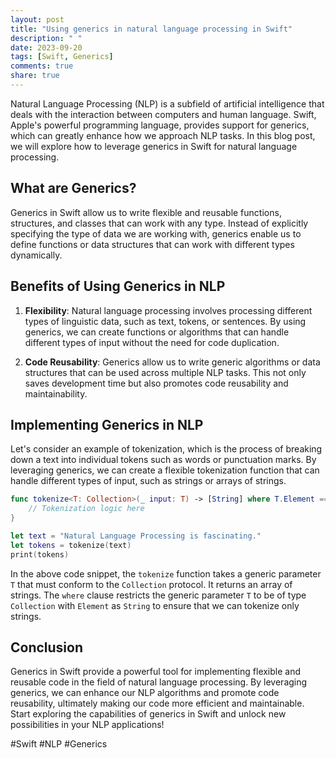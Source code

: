 ```yaml
---
layout: post
title: "Using generics in natural language processing in Swift"
description: " "
date: 2023-09-20
tags: [Swift, Generics]
comments: true
share: true
---
```


Natural Language Processing (NLP) is a subfield of artificial intelligence that deals with the interaction between computers and human language. Swift, Apple's powerful programming language, provides support for generics, which can greatly enhance how we approach NLP tasks. In this blog post, we will explore how to leverage generics in Swift for natural language processing.

## What are Generics?

Generics in Swift allow us to write flexible and reusable functions, structures, and classes that can work with any type. Instead of explicitly specifying the type of data we are working with, generics enable us to define functions or data structures that can work with different types dynamically.

## Benefits of Using Generics in NLP

1. **Flexibility**: Natural language processing involves processing different types of linguistic data, such as text, tokens, or sentences. By using generics, we can create functions or algorithms that can handle different types of input without the need for code duplication.

2. **Code Reusability**: Generics allow us to write generic algorithms or data structures that can be used across multiple NLP tasks. This not only saves development time but also promotes code reusability and maintainability.

## Implementing Generics in NLP

Let's consider an example of tokenization, which is the process of breaking down a text into individual tokens such as words or punctuation marks. By leveraging generics, we can create a flexible tokenization function that can handle different types of input, such as strings or arrays of strings.

```swift
func tokenize<T: Collection>(_ input: T) -> [String] where T.Element == String {
    // Tokenization logic here
}

let text = "Natural Language Processing is fascinating."
let tokens = tokenize(text)
print(tokens)
```

In the above code snippet, the `tokenize` function takes a generic parameter `T` that must conform to the `Collection` protocol. It returns an array of strings. The `where` clause restricts the generic parameter `T` to be of type `Collection` with `Element` as `String` to ensure that we can tokenize only strings.

## Conclusion

Generics in Swift provide a powerful tool for implementing flexible and reusable code in the field of natural language processing. By leveraging generics, we can enhance our NLP algorithms and promote code reusability, ultimately making our code more efficient and maintainable. Start exploring the capabilities of generics in Swift and unlock new possibilities in your NLP applications!

\#Swift #NLP #Generics